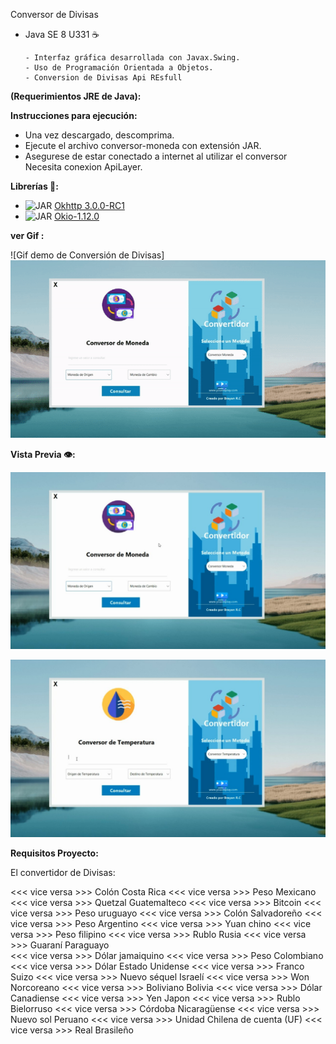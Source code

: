Conversor de Divisas
   - Java SE 8 U331 ☕
            
         - Interfaz gráfica desarrollada con Javax.Swing.
         - Uso de Programación Orientada a Objetos.
         - Conversion de Divisas Api REsfull
  

**(Requerimientos JRE de Java):**

**Instrucciones para ejecución:**

  - Una vez descargado, descomprima.
  - Ejecute el archivo conversor-moneda con extensión JAR.
  - Asegurese de estar conectado a internet al utilizar el conversor Necesita conexion ApiLayer.


**Librerías 📖:**
   
   - ![JAR](https://img.shields.io/badge/OkHttp--3.0.0--RC1-JAR-blue) <a href="https://repo1.maven.org/maven2/com/squareup/okhttp3/okhttp/3.0.0-RC1/okhttp-3.0.0-RC1.jar">Okhttp 3.0.0-RC1</a>
   - ![JAR](https://img.shields.io/badge/Okio--1.12.0-JAR-blue) <a href="https://repo1.maven.org/maven2/com/squareup/okio/okio/1.12.0/okio-1.12.0.jar">Okio-1.12.0</a>

**ver Gif :**

![Gif demo de Conversión de Divisas]![Output gif](https://github.com/coder2020x/Divisas/blob/main/src/images/ani.gif)

**Vista Previa 👁️:**

![Vista Previa Interfaz Conversor de Divisas](https://github.com/coder2020x/Divisas/blob/main/src/images/divi.jpg)

![Vista Previa Interfaz Conversor de Temperatura](https://github.com/coder2020x/Divisas/blob/main/src/images/temp.jpg)

**Requisitos Proyecto:**

El convertidor de Divisas:

<<< vice versa >>> Colón Costa Rica 
<<< vice versa >>> Peso Mexicano 
<<< vice versa >>> Quetzal Guatemalteco 
<<< vice versa >>> Bitcoin 
<<< vice versa >>> Peso uruguayo 
<<< vice versa >>> Colón Salvadoreño 
<<< vice versa >>> Peso Argentino 
<<< vice versa >>> Yuan chino 
<<< vice versa >>> Peso filipino 
<<< vice versa >>> Rublo Rusia 
<<< vice versa >>> Guaraní Paraguayo  
<<< vice versa >>> Dólar jamaiquino 
<<< vice versa >>> Peso Colombiano 
<<< vice versa >>> Dólar Estado Unidense 
<<< vice versa >>> Franco Suizo 
<<< vice versa >>> Nuevo séquel Israelí 
<<< vice versa >>> Won Norcoreano 
<<< vice versa >>> Boliviano Bolivia 
<<< vice versa >>> Dólar Canadiense 
<<< vice versa >>> Yen Japon 
<<< vice versa >>> Rublo Bielorruso 
<<< vice versa >>> Córdoba Nicaragüense 
<<< vice versa >>> Nuevo sol Peruano 
<<< vice versa >>> Unidad Chilena de cuenta (UF) 
<<< vice versa >>> Real Brasileño

